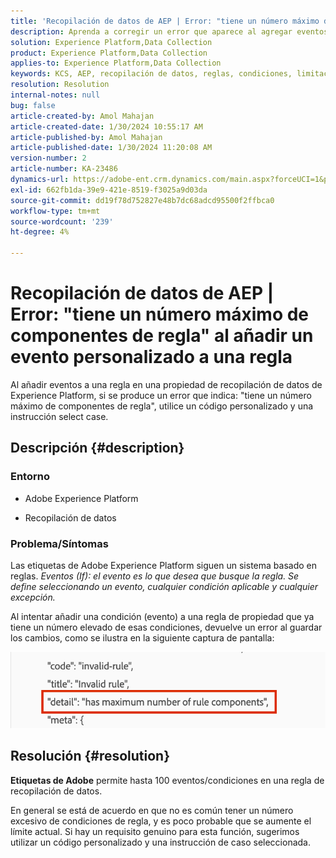 ```yaml
---
title: 'Recopilación de datos de AEP | Error: "tiene un número máximo de componentes de regla" al añadir un evento personalizado a una regla"'
description: Aprenda a corregir un error que aparece al agregar eventos a una regla en una propiedad de recopilación de datos de Experience Platform.
solution: Experience Platform,Data Collection
product: Experience Platform,Data Collection
applies-to: Experience Platform,Data Collection
keywords: KCS, AEP, recopilación de datos, reglas, condiciones, limitaciones, límite, etiquetas, error, evento personalizado
resolution: Resolution
internal-notes: null
bug: false
article-created-by: Amol Mahajan
article-created-date: 1/30/2024 10:55:17 AM
article-published-by: Amol Mahajan
article-published-date: 1/30/2024 11:20:08 AM
version-number: 2
article-number: KA-23486
dynamics-url: https://adobe-ent.crm.dynamics.com/main.aspx?forceUCI=1&pagetype=entityrecord&etn=knowledgearticle&id=cd149808-5ebf-ee11-9079-6045bd006793
exl-id: 662fb1da-39e9-421e-8519-f3025a9d03da
source-git-commit: dd19f78d752827e48b7dc68adcd95500f2ffbca0
workflow-type: tm+mt
source-wordcount: '239'
ht-degree: 4%

---
```


# Recopilación de datos de AEP | Error: &quot;tiene un número máximo de componentes de regla&quot; al añadir un evento personalizado a una regla


Al añadir eventos a una regla en una propiedad de recopilación de datos de Experience Platform, si se produce un error que indica: &quot;tiene un número máximo de componentes de regla&quot;, utilice un código personalizado y una instrucción select case.

## Descripción {#description}


### <b>Entorno</b>

- Adobe Experience Platform


- Recopilación de datos




### <b>Problema/Síntomas</b>

Las etiquetas de Adobe Experience Platform siguen un sistema basado en reglas.
*Eventos (If): el evento es lo que desea que busque la regla. Se define seleccionando un evento, cualquier condición aplicable y cualquier excepción.*

Al intentar añadir una condición (evento) a una regla de propiedad que ya tiene un número elevado de esas condiciones, devuelve un error al guardar los cambios, como se ilustra en la siguiente captura de pantalla:



![](assets/___d6149808-5ebf-ee11-9079-6045bd006793___.png)


## Resolución {#resolution}


<b>Etiquetas de Adobe</b> permite hasta 100 eventos/condiciones en una regla de recopilación de datos.

En general se está de acuerdo en que no es común tener un número excesivo de condiciones de regla, y es poco probable que se aumente el límite actual. Si hay un requisito genuino para esta función, sugerimos utilizar un código personalizado y una instrucción de caso seleccionada.
